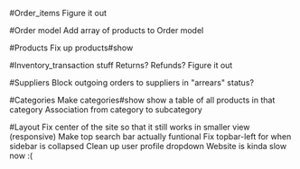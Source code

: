 #Order_items
  Figure it out

#Order model
  Add array of products to Order model

#Products
  Fix up products#show

#Inventory_transaction stuff
  Returns?
  Refunds?
  Figure it out

#Suppliers
  Block outgoing orders to suppliers in "arrears" status?

#Categories
  Make categories#show show a table of all products in that category
  Association from category to subcategory  

#Layout
  Fix center of the site so that it still works in smaller view (responsive)
  Make top search bar actually funtional
  Fix topbar-left for when sidebar is collapsed
  Clean up user profile dropdown
  Website is kinda slow now :(
